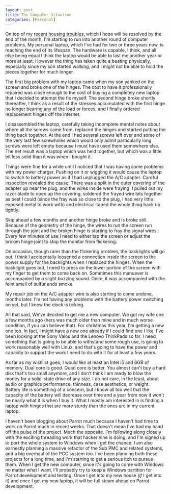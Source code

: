 ```yaml
---
layout: post
title: The Computer Situation
categories: [Personal]
---
```


On top of my [recent housing troubles][house_problems], which I hope will be
resolved by the end of the month, I'm starting to run into another round of
computer problems. My personal laptop, which I've had for two or three years
now, is reaching the end of its lifespan. The hardware is capable, I think,
and all else being equal I think the laptop would be able to last me another
year or more at least. However the thing has taken quite a beating physically,
especially since my son started walking, and I might not be able to hold the
pieces together for much longer.

[house_problems]: /2011/10/25/housing.html

The first big problem with my laptop came when my son yanked on the screen and
broke one of the hinges. The cost to have it professionally repaired was
close enough to the cost of buying a completely new laptop that I decided to
attempt the fix myself. The second hinge broke shortly thereafter, I think as
a result of the stresses accumulated with the first hinge no longer bearing
any of the load or forces, and I finally ordered replacement hinges off the
internet.

I disassembled the laptop, carefully taking incomplete mental notes about
where all the screws came from, replaced the hinges and started putting the
thing back together. At the end I had several screws left over and some of
the very last few screwholes which would only admit particularly long screws
were left empty because I must have used them somewhere else. The net result
was a laptop which was held together, but which was a little bit less solid
than it was when I bought it.

Things were fine for a while until I noticed that I was having some problems
with my power charger. Pushing on it or wiggling it would cause the laptop
to switch to battery power as if I had unplugged the A/C adapter. Careful
inspection revealed the cause: There was a split in the outer covering of the
adapter up near the plug, and the wires inside were fraying. I pulled out my
razor blade to open up the covering, soldered the frayed wire bits together as
best I could (since the fray was so close to the plug, I had very little exposed
metal to work with) and electrical-taped the whole thing back up tightly.

Skip ahead a few months and another hinge broke and is broke still. Because of
the geometry of the hinge, the wires to run the screen run through the joint
and the broken hinge is starting to fray the signal wires. Every few minutes
of use I need to either tap the screen or adjust the broken hinge joint to
stop the monitor from flickering.

On occasion, though rarer than the flickering problem, the backlights will go
out. I think I accidentally loosened a connection inside the screen to the
power supply for the backlights when I replaced the hinges. When the backlight
goes out, I need to press on the lower portion of the screen with my finger to
get them to come back on. Sometimes this manuever is accompanied by a slight
buzzing sound. Once, it was accompanied with the feint smell of sulfur ands
smoke.

My repair job on the A/C adapter wire is also starting to come undone, months
later. I'm not having any problems with the battery power switching on yet,
but I know the clock is ticking.

All that said, We've decided to get me a new computer. We got my wife one a
few months ago (hers was much older than mine and in much worse condition, if
you can believe that). For christmas this year, I'm getting a new one too. In
fact, I might have a new one already if I could find one I like. I've been
looking at the Sony Vaios and the Lenovo ThinkPads so far. I need something
that is going to be able to withstand some rough use, is going to work
reasonably well with Linux, and that's going to have the power and capacity to
support the work I need to do with it for at least a few years.

As far as my wishlist goes, I would *like* at least an Intel i5 and 6GB of
memory. Dual core is good. Quad core is better. You almost can't buy a hard disk
that's too small anymore, and I don't think I am ready to blow the money for
a solid-state drive of any size. I do not care, in the least, about audio or
graphics performance, thinness, case aesthetics, or weight. Battery life is
something of a concern, but I know all too well that the capacity of the battery
will decrease over time and a year from now it won't be nearly what it is when I
buy it. What I mostly am interested in is finding a laptop with hinges that are
more sturdy than the ones are in my current laptop.

I haven't been blogging about Parrot much because I haven't had time to work on
Parrot much in recent weeks. That doesn't mean I've had my hand off the pulse
of the project. Much the opposite. I'm following along closely with the
exciting threading work that hacker nine is doing, and I'm signed up to port
the whole system to Windows when I get the chance. I am also earnestly
planning a massive refactor of the Sub PMC and related systems, and a big
overhaul of the PCC system too. I've been planning both these projects for a
long time, and I'm starting to get a serious itch to pursue them. When I get the
new computer, since it's going to come with Windows no matter what I want, I'll
probably try to keep a Windows partition for Parrot development and testing.
Once I get into my new house (*if* I get into it) and once I get my new laptop,
it will be full steam ahead on Parrot development.
